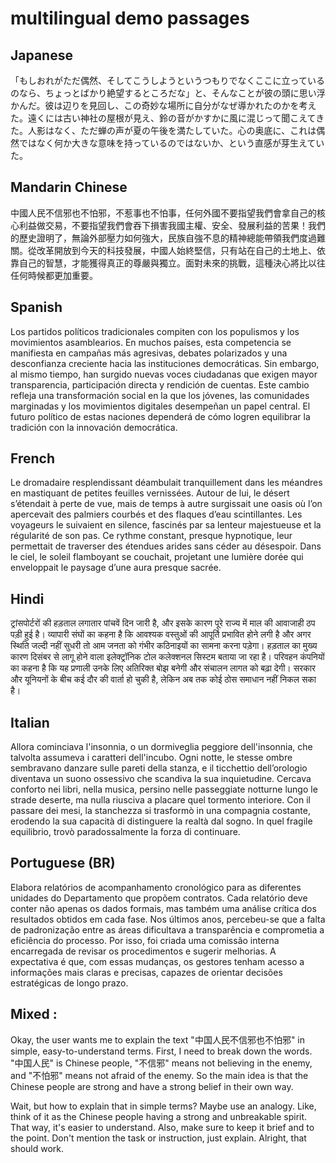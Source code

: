 # multilingual demo passages

## Japanese
「もしおれがただ偶然、そしてこうしようというつもりでなくここに立っているのなら、ちょっとばかり絶望するところだな」と、そんなことが彼の頭に思い浮かんだ。彼は辺りを見回し、この奇妙な場所に自分がなぜ導かれたのかを考えた。遠くには古い神社の屋根が見え、鈴の音がかすかに風に混じって聞こえてきた。人影はなく、ただ蝉の声が夏の午後を満たしていた。心の奥底に、これは偶然ではなく何か大きな意味を持っているのではないか、という直感が芽生えていた。

## Mandarin Chinese
中國人民不信邪也不怕邪，不惹事也不怕事，任何外國不要指望我們會拿自己的核心利益做交易，不要指望我們會吞下損害我國主權、安全、發展利益的苦果！我們的歷史證明了，無論外部壓力如何強大，民族自強不息的精神總能帶領我們度過難關。從改革開放到今天的科技發展，中國人始終堅信，只有站在自己的土地上、依靠自己的智慧，才能獲得真正的尊嚴與獨立。面對未來的挑戰，這種決心將比以往任何時候都更加重要。

## Spanish
Los partidos políticos tradicionales compiten con los populismos y los movimientos asamblearios. En muchos países, esta competencia se manifiesta en campañas más agresivas, debates polarizados y una desconfianza creciente hacia las instituciones democráticas. Sin embargo, al mismo tiempo, han surgido nuevas voces ciudadanas que exigen mayor transparencia, participación directa y rendición de cuentas. Este cambio refleja una transformación social en la que los jóvenes, las comunidades marginadas y los movimientos digitales desempeñan un papel central. El futuro político de estas naciones dependerá de cómo logren equilibrar la tradición con la innovación democrática.

## French
Le dromadaire resplendissant déambulait tranquillement dans les méandres en mastiquant de petites feuilles vernissées. Autour de lui, le désert s’étendait à perte de vue, mais de temps à autre surgissait une oasis où l’on apercevait des palmiers courbés et des flaques d’eau scintillantes. Les voyageurs le suivaient en silence, fascinés par sa lenteur majestueuse et la régularité de son pas. Ce rythme constant, presque hypnotique, leur permettait de traverser des étendues arides sans céder au désespoir. Dans le ciel, le soleil flamboyant se couchait, projetant une lumière dorée qui enveloppait le paysage d’une aura presque sacrée.

## Hindi
ट्रांसपोर्टरों की हड़ताल लगातार पांचवें दिन जारी है, और इसके कारण पूरे राज्य में माल की आवाजाही ठप पड़ी हुई है। व्यापारी संघों का कहना है कि आवश्यक वस्तुओं की आपूर्ति प्रभावित होने लगी है और अगर स्थिति जल्दी नहीं सुधरी तो आम जनता को गंभीर कठिनाइयों का सामना करना पड़ेगा। हड़ताल का मुख्य कारण दिसंबर से लागू होने वाला इलेक्ट्रॉनिक टोल कलेक्शनल सिस्टम बताया जा रहा है। परिवहन कंपनियों का कहना है कि यह प्रणाली उनके लिए अतिरिक्त बोझ बनेगी और संचालन लागत को बढ़ा देगी। सरकार और यूनियनों के बीच कई दौर की वार्ता हो चुकी है, लेकिन अब तक कोई ठोस समाधान नहीं निकल सका है।

## Italian
Allora cominciava l'insonnia, o un dormiveglia peggiore dell'insonnia, che talvolta assumeva i caratteri dell'incubo. Ogni notte, le stesse ombre sembravano danzare sulle pareti della stanza, e il ticchettio dell’orologio diventava un suono ossessivo che scandiva la sua inquietudine. Cercava conforto nei libri, nella musica, persino nelle passeggiate notturne lungo le strade deserte, ma nulla riusciva a placare quel tormento interiore. Con il passare dei mesi, la stanchezza si trasformò in una compagnia costante, erodendo la sua capacità di distinguere la realtà dal sogno. In quel fragile equilibrio, trovò paradossalmente la forza di continuare.

## Portuguese (BR)
Elabora relatórios de acompanhamento cronológico para as diferentes unidades do Departamento que propõem contratos. Cada relatório deve conter não apenas os dados formais, mas também uma análise crítica dos resultados obtidos em cada fase. Nos últimos anos, percebeu-se que a falta de padronização entre as áreas dificultava a transparência e comprometia a eficiência do processo. Por isso, foi criada uma comissão interna encarregada de revisar os procedimentos e sugerir melhorias. A expectativa é que, com essas mudanças, os gestores tenham acesso a informações mais claras e precisas, capazes de orientar decisões estratégicas de longo prazo.

## Mixed : 
Okay, the user wants me to explain the text "中国人民不信邪也不怕邪" in simple,
easy-to-understand terms. First, I need to break down the words. "中国人民" is Chinese people,
"不信邪" means not believing in the enemy, and "不怕邪" means not afraid of the enemy.
So the main idea is that the Chinese people are strong and have a strong belief in their own way.

Wait, but how to explain that in simple terms? Maybe use an analogy.
Like, think of it as the Chinese people having a strong and unbreakable spirit.
That way, it's easier to understand. Also, make sure to keep it brief and to the point.
Don't mention the task or instruction, just explain. Alright, that should work.